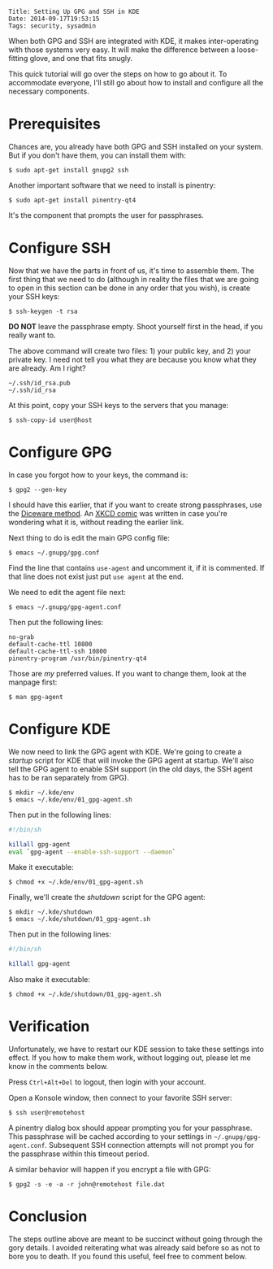     Title: Setting Up GPG and SSH in KDE
    Date: 2014-09-17T19:53:15
    Tags: security, sysadmin

When both GPG and SSH are integrated with KDE, it makes inter-operating
with those systems very easy. It will make the difference between a
loose-fitting glove, and one that fits snugly.

<!-- more -->

This quick tutorial will go over the steps on how to go about it. To
accommodate everyone, I'll still go about how to install and configure
all the necessary components.

# Prerequisites

Chances are, you already have both GPG and SSH installed on your
system. But if you don't have them, you can install them with:

```console
$ sudo apt-get install gnupg2 ssh
```

Another important software that we need to install is pinentry:

```console
$ sudo apt-get install pinentry-qt4
```

It's the component that prompts the user for passphrases.


# Configure SSH

Now that we have the parts in front of us, it's time to assemble
them. The first thing that we need to do (although in reality the
files that we are going to open in this section can be done in any
order that you wish), is create your SSH keys:

```console
$ ssh-keygen -t rsa
```

**DO NOT** leave the passphrase empty. Shoot yourself first in the
  head, if you really want to.

The above command will create two files: 1) your public key, and 2)
your private key. I need not tell you what they are because you know
what they are already. Am I right?

```
~/.ssh/id_rsa.pub
~/.ssh/id_rsa
```

At this point, copy your SSH keys to the servers that you manage:

```console
$ ssh-copy-id user@host
```


# Configure GPG

In case you forgot how to your keys, the command is:

```console
$ gpg2 --gen-key
```

I should have this earlier, that if you want to create strong
passphrases, use the
[Diceware method](http://world.std.com/~reinhold/diceware.html). An
[XKCD comic](https://xkcd.com/936/) was written in case you're
wondering what it is, without reading the earlier link.

Next thing to do is edit the main GPG config file:

```console
$ emacs ~/.gnupg/gpg.conf
```

Find the line that contains `use-agent` and uncomment it, if it is
commented. If that line does not exist just put `use agent` at the
end.

We need to edit the agent file next:

```console
$ emacs ~/.gnupg/gpg-agent.conf
```

Then put the following lines:

```
no-grab
default-cache-ttl 10800
default-cache-ttl-ssh 10800
pinentry-program /usr/bin/pinentry-qt4
```

Those are *my* preferred values. If you want to change them, look at
the manpage first:

```console
$ man gpg-agent
```


# Configure KDE

We now need to link the GPG agent with KDE. We're going to create a
*startup* script for KDE that will invoke the GPG agent at
startup. We'll also tell the GPG agent to enable SSH support (in the
old days, the SSH agent has to be ran separately from GPG).

```console
$ mkdir ~/.kde/env
$ emacs ~/.kde/env/01_gpg-agent.sh
```

Then put in the following lines:

```sh
#!/bin/sh

killall gpg-agent
eval `gpg-agent --enable-ssh-support --daemon`
```

Make it executable:

```console
$ chmod +x ~/.kde/env/01_gpg-agent.sh
```

Finally, we'll create the *shutdown* script for the GPG agent:

```console
$ mkdir ~/.kde/shutdown
$ emacs ~/.kde/shutdown/01_gpg-agent.sh
```

Then put in the following lines:

```sh
#!/bin/sh

killall gpg-agent
```

Also make it executable:

```console
$ chmod +x ~/.kde/shutdown/01_gpg-agent.sh
```


# Verification

Unfortunately, we have to restart our KDE session to take these
settings into effect. If you how to make them work, without logging
out, please let me know in the comments below.

Press `Ctrl+Alt+Del` to logout, then login with your account.

Open a Konsole window, then connect to your favorite SSH server:

```console
$ ssh user@remotehost
```

A pinentry dialog box should appear prompting you for your
passphrase. This passphrase will be cached according to your settings
in `~/.gnupg/gpg-agent.conf`. Subsequent SSH connection attempts will
not prompt you for the passphrase within this timeout period.

A similar behavior will happen if you encrypt a file with GPG:

```console
$ gpg2 -s -e -a -r john@remotehost file.dat
```

# Conclusion

The steps outline above are meant to be succinct without going through
the gory details. I avoided reiterating what was already said before
so as not to bore you to death. If you found this useful, feel free to
comment below.
